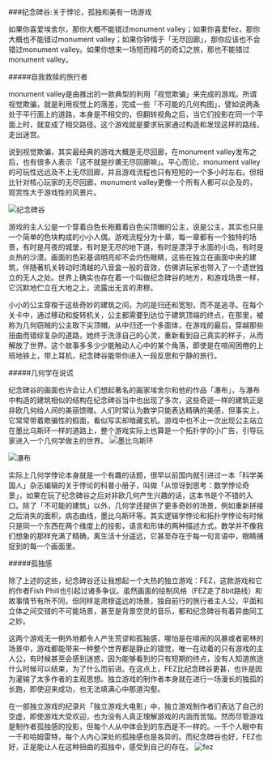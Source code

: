 ###纪念碑谷:关于悖论，孤独和美有一场游戏

如果你喜爱埃舍尔，那你大概不能错过monument valley；如果你喜爱fez，那你大概也不能错过monument valley；如果你钟情于「无尽回廊」，那你应该也不会错过monument valley。如果你想来一场短而精巧的奇幻之旅，那也不能错过monument valley。

#####自我救赎的旅行者

monument valley是由推出的一款典型的利用「视觉欺骗」来完成的游戏。所谓视觉欺骗，就是利用视觉上的落差，完成一些「不可能的几何构图」，譬如说两条处于平行面上的道路，本身是不相交的，但翻转视角之后，当它们投影在同一个平面上时，就变成了相交路径。这个游戏就是要求玩家通过构造和发现这样的路线，走出迷宫。

说到视觉欺骗，其实最经典的游戏大概是无尽回廊，在monument valley发布之后，也有很多人表示「这不就是抄袭无尽回廊嘛」。平心而论，monument valley的可玩性远远及不上无尽回廊，并且游戏流程也只有短短的一个多小时左右。但相比针对核心玩家的无尽回廊，monument valley更像一个所有人都可以企及的，观赏性大于游戏性的风景片。

![纪念碑谷](https://raw.githubusercontent.com/fuluchii/fuluchii-writings/master/image_1397493438.162540.jpg)

游戏的主人公是一个穿着白色长袍戴着白色尖顶帽的公主，说是公主，其实也只是一个简单的色块构成的小小人偶。游戏流程分为十章，每一章都有一个独特的场景，有时是月夜的城堡，有时是无尽的地下道，有时是漂浮于水面的小岛，有时是炎热的沙漠。画面的色彩基调明亮却不会灼伤眼睛，这些在独立在画面中央的建筑，伴随著机关转动时清越的八音盒一般的音效，仿佛讲玩家也带入了一个遗世独立的无人之处。世界上确实也存在着一个叫做纪念碑谷的地方，和游戏场景一样，它沉默地伫立在大地之上，流露出无言的肃穆。

小小的公主穿梭于这些奇妙的建筑之间，为的是归还和宽恕，而不是追寻。在每个关卡中，通过移动和旋转机关，公主都需要到达位于建筑顶端的终点，在那里，被称为几何窃贼的公主取下尖顶帽，从中归还一个多面体，在游戏的最后，穿越那些扭曲而错综复杂的道路，她终于洗涤自己的心灵，重新看到自己真实的样子，从而解放了世界。这个故事多多少少能触动人心中的某个角落，即使是在喧闹困倦的上班地铁上，带上耳机，纪念碑谷能带你进入一段反思和宁静的旅行。


#####几何学在说谎

纪念碑谷的画面也许会让人们想起著名的画家埃舍尔和他的作品「瀑布」，与瀑布中构造的建筑相似的结构在纪念碑谷当中也出现了多次，这些奇迹一样的建筑正是非欧几何给人间的美丽馈赠。人们时常认为数学只能表达精确的美感，但事实上，它常常带着欺骗性的假面，看似写实却暗藏玄机。游戏中也不止一次出现公主站立在墨比乌斯环一样的道路上，整个游戏实际上也算是一个拓扑学的小广告，引导玩家进入一个几何学做主的世界。
![墨比乌斯环](https://raw.githubusercontent.com/fuluchii/fuluchii-writings/master/image_1397493449.382894.jpg)

![瀑布](https://raw.githubusercontent.com/fuluchii/fuluchii-writings/master/nbxtf4.png)

实际上几何学悖论本身就是一个有趣的话题，很早以前国内就引进过一本「科学美国人」杂志编辑的关于悖论的科普小册子，叫做「从惊讶到思考：数学悖论奇景」，如果在玩了纪念碑谷之后对非欧几何产生兴趣的话，这本书是个不错的入口。除了「不可能的建筑」以外，几何学还提供了更多奇妙的场景，例如重新拼接之后消失的面积，病态曲线，墨比乌斯环等。其实逻辑学悖论和拓扑学悖论有时候只是同一个东西在两个维度上的投影，语言和形体的两种描述方式。数学并不像我们想象的那样充满了精确，离生活十分遥远，它甚至存在于每一句言语中，眼睛捕捉到的每一个画面里。

#####孤独感

除了上述的这些，纪念碑谷还让我想起一个大热的独立游戏：FEZ，这款游戏和它的作者Fish Phill也引起过诸多争议。虽然画面的绘制风格（FEZ走了8bit路线）和故事情节有所不同，但同样是肃穆遥远的场景，独自前行的旅行者主人公，平面和立体之间交错的不可能场景，甚至是背景空灵的音乐，都和纪念碑谷有着异曲同工之妙。

这两个游戏无一例外地都令人产生荒谬和孤独感，哪怕是在喧闹的风暴或者密林的场景中，游戏都能带来一种整个世界都是静止的错觉，唯一在动着的只有游戏的主人公，有时候甚至会感到迷惑，因为能够看到的只有短期的终点，没有人知道旅途什么时候可以结束，为了什么而前进。在这点上，FEZ比纪念碑谷更甚，也许是因为灌输了太多作者的主观思想。独立游戏的制作者本身就在进行一场漫长的独孤的长跑，即使迎来成功，也无法填满心中那道沟壑。

在一部独立游戏的纪录片「独立游戏大电影」中，独立游戏制作者们表达了自己的空虚，即使游戏大受欢迎，也为没有人真正理解游戏的内涵而苦恼。然而尽管游戏是制作者孤独感的投影，但每个人从中体会到的东西是不一样的。一千个人眼中有一千和哈姆雷特，每个人内心深处的孤独感也是各异的。而纪念碑谷也好，FEZ也好，正是能让人在这种扭曲的孤独中，感受到自己的存在。
![fez](https://raw.githubusercontent.com/fuluchii/fuluchii-writings/master/ss_bf7e69d788e8d0e8bd6097f8d2f515f4fb4e1756.1920x1080.jpg)

